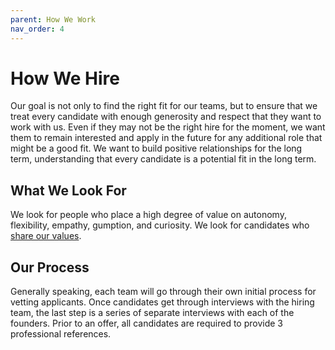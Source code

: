 ```yaml
---
parent: How We Work
nav_order: 4
---
```

# How We Hire
Our goal is not only to find the right fit for our teams, but to ensure that we treat every candidate with enough generosity and respect that they want to work with us.  Even if they may not be the right hire for the moment, we want them to remain interested and apply in the future for any additional role that might be a good fit.  We want to build positive relationships for the long term, understanding that every candidate is a potential fit in the long term.

## What We Look For
We look for people who place a high degree of value on autonomy, flexibility, empathy, gumption, and curiosity.  We look for candidates who [share our values](../values/index.md).

## Our Process
Generally speaking, each team will go through their own initial process for vetting applicants.  Once candidates get through interviews with the hiring team, the last step is a series of separate interviews with each of the founders.  Prior to an offer, all candidates are required to provide 3 professional references.
